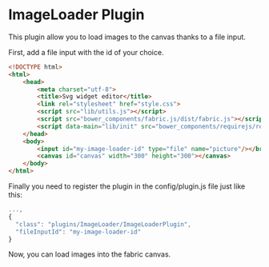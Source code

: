 ImageLoader Plugin
==================

This plugin allow you to load images to the canvas thanks to a file input.

First, add a file input with the id of your choice.

```html
<!DOCTYPE html>
<html>
    <head>
        <meta charset="utf-8">
        <title>Svg widget editor</title>
        <link rel="stylesheet" href="style.css">
        <script src="lib/utils.js"></script>
        <script src="bower_components/fabric.js/dist/fabric.js"></script>
        <script data-main="lib/init" src="bower_components/requirejs/require.js"></script>
    </head>
    <body>
        <input id="my-image-loader-id" type="file" name="picture"/></br>
        <canvas id="canvas" width="300" height="300"></canvas>
    </body>
</html>
```

Finally you need to register the plugin in the config/plugin.js file just like this:

```js
...,
{
  "class": "plugins/ImageLoader/ImageLoaderPlugin",
  "fileInputId": "my-image-loader-id"
}
```

Now, you can load images into the fabric canvas.
